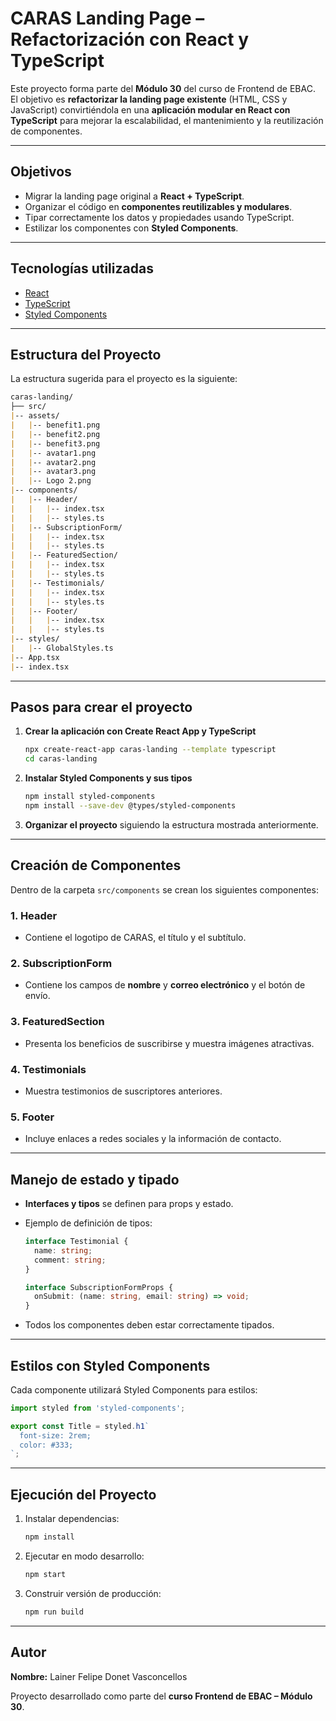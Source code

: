 # CARAS Landing Page – Refactorización con React y TypeScript

Este proyecto forma parte del **Módulo 30** del curso de Frontend de EBAC.  
El objetivo es **refactorizar la landing page existente** (HTML, CSS y JavaScript) convirtiéndola en una **aplicación modular en React con TypeScript** para mejorar la escalabilidad, el mantenimiento y la reutilización de componentes.

---

## Objetivos

- Migrar la landing page original a **React + TypeScript**.
- Organizar el código en **componentes reutilizables y modulares**.
- Tipar correctamente los datos y propiedades usando TypeScript.
- Estilizar los componentes con **Styled Components**.

---

## Tecnologías utilizadas

- [React](https://reactjs.org/)
- [TypeScript](https://www.typescriptlang.org/)
- [Styled Components](https://styled-components.com/)

---

## Estructura del Proyecto

La estructura sugerida para el proyecto es la siguiente:

```markdown
caras-landing/
├── src/
|-- assets/
|   |-- benefit1.png
|   |-- benefit2.png
|   |-- benefit3.png
|   |-- avatar1.png
|   |-- avatar2.png
|   |-- avatar3.png
|   |-- Logo 2.png
|-- components/
|   |-- Header/
|   |   |-- index.tsx
|   |   |-- styles.ts
|   |-- SubscriptionForm/
|   |   |-- index.tsx
|   |   |-- styles.ts
|   |-- FeaturedSection/
|   |   |-- index.tsx
|   |   |-- styles.ts
|   |-- Testimonials/
|   |   |-- index.tsx
|   |   |-- styles.ts
|   |-- Footer/
|   |   |-- index.tsx
|   |   |-- styles.ts
|-- styles/
|   |-- GlobalStyles.ts
|-- App.tsx
|-- index.tsx

````

---

## Pasos para crear el proyecto

1. **Crear la aplicación con Create React App y TypeScript**

   ```bash
   npx create-react-app caras-landing --template typescript
   cd caras-landing
   ```

2. **Instalar Styled Components y sus tipos**

   ```bash
   npm install styled-components
   npm install --save-dev @types/styled-components
   ```

3. **Organizar el proyecto** siguiendo la estructura mostrada anteriormente.

---

## Creación de Componentes

Dentro de la carpeta `src/components` se crean los siguientes componentes:

### 1. Header

* Contiene el logotipo de CARAS, el título y el subtítulo.

### 2. SubscriptionForm

* Contiene los campos de **nombre** y **correo electrónico** y el botón de envío.

### 3. FeaturedSection

* Presenta los beneficios de suscribirse y muestra imágenes atractivas.

### 4. Testimonials

* Muestra testimonios de suscriptores anteriores.

### 5. Footer

* Incluye enlaces a redes sociales y la información de contacto.

---

## Manejo de estado y tipado

* **Interfaces y tipos** se definen para props y estado.

* Ejemplo de definición de tipos:

  ```typescript
  interface Testimonial {
    name: string;
    comment: string;
  }

  interface SubscriptionFormProps {
    onSubmit: (name: string, email: string) => void;
  }
  ```

* Todos los componentes deben estar correctamente tipados.

---

## Estilos con Styled Components

Cada componente utilizará Styled Components para estilos:

```typescript
import styled from 'styled-components';

export const Title = styled.h1`
  font-size: 2rem;
  color: #333;
`;
```

---

## Ejecución del Proyecto

1. Instalar dependencias:

   ```bash
   npm install
   ```

2. Ejecutar en modo desarrollo:

   ```bash
   npm start
   ```

3. Construir versión de producción:

   ```bash
   npm run build
   ```

---
## Autor

**Nombre:** Lainer Felipe Donet Vasconcellos

Proyecto desarrollado como parte del **curso Frontend de EBAC – Módulo 30**.
